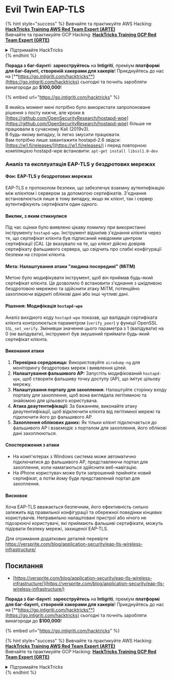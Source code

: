 # Evil Twin EAP-TLS

{% hint style="success" %}
Вивчайте та практикуйте AWS Hacking:<img src="/.gitbook/assets/arte.png" alt="" data-size="line">[**HackTricks Training AWS Red Team Expert (ARTE)**](https://training.hacktricks.xyz/courses/arte)<img src="/.gitbook/assets/arte.png" alt="" data-size="line">\
Вивчайте та практикуйте GCP Hacking: <img src="/.gitbook/assets/grte.png" alt="" data-size="line">[**HackTricks Training GCP Red Team Expert (GRTE)**<img src="/.gitbook/assets/grte.png" alt="" data-size="line">](https://training.hacktricks.xyz/courses/grte)

<details>

<summary>Підтримайте HackTricks</summary>

* Перевірте [**плани підписки**](https://github.com/sponsors/carlospolop)!
* **Приєднуйтесь до** 💬 [**групи Discord**](https://discord.gg/hRep4RUj7f) або [**групи Telegram**](https://t.me/peass) або **слідкуйте** за нами в **Twitter** 🐦 [**@hacktricks\_live**](https://twitter.com/hacktricks\_live)**.**
* **Діліться хакерськими трюками, надсилаючи PR до** [**HackTricks**](https://github.com/carlospolop/hacktricks) та [**HackTricks Cloud**](https://github.com/carlospolop/hacktricks-cloud) репозиторіїв на GitHub.

</details>
{% endhint %}

<img src="../../.gitbook/assets/i3.png" alt="" data-size="original">\
**Порада з баг-баунті**: **зареєструйтесь** на **Intigriti**, преміум **платформі для баг-баунті, створеній хакерами для хакерів**! Приєднуйтесь до нас на [**https://go.intigriti.com/hacktricks**](https://go.intigriti.com/hacktricks) сьогодні та почніть заробляти винагороди до **$100,000**!

{% embed url="https://go.intigriti.com/hacktricks" %}

В якийсь момент мені потрібно було використати запропоноване рішення з посту нижче, але кроки в [https://github.com/OpenSecurityResearch/hostapd-wpe](https://github.com/OpenSecurityResearch/hostapd-wpe) більше не працювали в сучасному Kali (2019v3).\
В будь-якому випадку, їх легко змусити працювати.\
Вам потрібно лише завантажити hostapd-2.6 звідси: [https://w1.fi/releases/](https://w1.fi/releases/) і перед повторною компіляцією hostapd-wpe встановити: `apt-get install libssl1.0-dev`

### Аналіз та експлуатація EAP-TLS у бездротових мережах

#### Фон: EAP-TLS у бездротових мережах
EAP-TLS є протоколом безпеки, що забезпечує взаємну аутентифікацію між клієнтом і сервером за допомогою сертифікатів. З'єднання встановлюється лише в тому випадку, якщо як клієнт, так і сервер аутентифікують сертифікати один одного.

#### Виклик, з яким стикнулися
Під час оцінки було виявлено цікаву помилку при використанні інструменту `hostapd-wpe`. Інструмент відхилив з'єднання клієнта через те, що сертифікат клієнта був підписаний невідомим центром сертифікації (CA). Це вказувало на те, що клієнт дійсно довіряв сертифікату фальшивого сервера, що свідчить про слабкі конфігурації безпеки на стороні клієнта.

#### Мета: Налаштування атаки "людина посередині" (MiTM)
Метою було модифікувати інструмент, щоб він приймав будь-який сертифікат клієнта. Це дозволило б встановити з'єднання з шкідливою бездротовою мережею та здійснити атаку MiTM, потенційно захоплюючи відкриті облікові дані або інші чутливі дані.

#### Рішення: Модифікація `hostapd-wpe`
Аналіз вихідного коду `hostapd-wpe` показав, що валідація сертифіката клієнта контролюється параметром (`verify_peer`) у функції OpenSSL `SSL_set_verify`. Змінивши значення цього параметра з 1 (валідувати) на 0 (не валідувати), інструмент був змушений приймати будь-який сертифікат клієнта.

#### Виконання атаки
1. **Перевірка середовища:** Використовуйте `airodump-ng` для моніторингу бездротових мереж і виявлення цілей.
2. **Налаштування фальшивого AP:** Запустіть модифікований `hostapd-wpe`, щоб створити фальшиву точку доступу (AP), що імітує цільову мережу.
3. **Налаштування порталу для захоплення:** Налаштуйте сторінку входу порталу для захоплення, щоб вона виглядала легітимною та знайомою для цільового користувача.
4. **Атака деаутентифікації:** За бажанням, виконайте атаку деаутентифікації, щоб відключити клієнта від легітимної мережі та підключити його до фальшивого AP.
5. **Захоплення облікових даних:** Як тільки клієнт підключається до фальшивого AP і взаємодіє з порталом для захоплення, його облікові дані захоплюються.

#### Спостереження з атаки
- На комп'ютерах з Windows система може автоматично підключатися до фальшивого AP, представляючи портал для захоплення, коли намагаються здійснити веб-навігацію.
- На iPhone користувач може бути запрошений прийняти новий сертифікат, а потім йому буде представлений портал для захоплення.

#### Висновок
Хоча EAP-TLS вважається безпечним, його ефективність сильно залежить від правильної конфігурації та обережної поведінки кінцевих користувачів. Неправильно налаштовані пристрої або нічого не підозрюючі користувачі, які приймають фальшиві сертифікати, можуть підірвати безпеку мережі, захищеної EAP-TLS.

Для отримання додаткових деталей перевірте https://versprite.com/blog/application-security/eap-tls-wireless-infrastructure/

## Посилання
* [https://versprite.com/blog/application-security/eap-tls-wireless-infrastructure/](https://versprite.com/blog/application-security/eap-tls-wireless-infrastructure/)

<img src="../../.gitbook/assets/i3.png" alt="" data-size="original">\
**Порада з баг-баунті**: **зареєструйтесь** на **Intigriti**, преміум **платформі для баг-баунті, створеній хакерами для хакерів**! Приєднуйтесь до нас на [**https://go.intigriti.com/hacktricks**](https://go.intigriti.com/hacktricks) сьогодні та почніть заробляти винагороди до **$100,000**!

{% embed url="https://go.intigriti.com/hacktricks" %}

{% hint style="success" %}
Вивчайте та практикуйте AWS Hacking:<img src="/.gitbook/assets/arte.png" alt="" data-size="line">[**HackTricks Training AWS Red Team Expert (ARTE)**](https://training.hacktricks.xyz/courses/arte)<img src="/.gitbook/assets/arte.png" alt="" data-size="line">\
Вивчайте та практикуйте GCP Hacking: <img src="/.gitbook/assets/grte.png" alt="" data-size="line">[**HackTricks Training GCP Red Team Expert (GRTE)**<img src="/.gitbook/assets/grte.png" alt="" data-size="line">](https://training.hacktricks.xyz/courses/grte)

<details>

<summary>Підтримайте HackTricks</summary>

* Перевірте [**плани підписки**](https://github.com/sponsors/carlospolop)!
* **Приєднуйтесь до** 💬 [**групи Discord**](https://discord.gg/hRep4RUj7f) або [**групи Telegram**](https://t.me/peass) або **слідкуйте** за нами в **Twitter** 🐦 [**@hacktricks\_live**](https://twitter.com/hacktricks\_live)**.**
* **Діліться хакерськими трюками, надсилаючи PR до** [**HackTricks**](https://github.com/carlospolop/hacktricks) та [**HackTricks Cloud**](https://github.com/carlospolop/hacktricks-cloud) репозиторіїв на GitHub.

</details>
{% endhint %}
